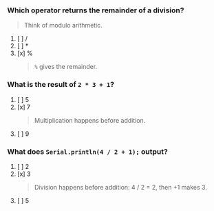### Which operator returns the remainder of a division?
> Think of modulo arithmetic.
1. [ ] /
1. [ ] *
1. [x] %
    > `%` gives the remainder.

### What is the result of `2 * 3 + 1`?
1. [ ] 5
1. [x] 7
    > Multiplication happens before addition.
1. [ ] 9

### What does `Serial.println(4 / 2 + 1);` output?
1. [ ] 2
1. [x] 3
    > Division happens before addition: 4 / 2 = 2, then +1 makes 3.
1. [ ] 5

